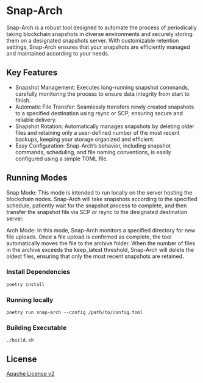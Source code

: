 # Snap-Arch

Snap-Arch is a robust tool designed to automate the process of periodically taking blockchain snapshots in diverse environments and securely storing them on a designated snapshots server. With customizable retention settings, Snap-Arch ensures that your snapshots are efficiently managed and maintained according to your needs.

## Key Features
- Snapshot Management: Executes long-running snapshot commands, carefully monitoring the process to ensure data integrity from start to finish.
- Automatic File Transfer: Seamlessly transfers newly created snapshots to a specified destination using rsync or SCP, ensuring secure and reliable delivery.
- Snapshot Rotation: Automatically manages snapshots by deleting older files and retaining only a user-defined number of the most recent backups, keeping your storage organized and efficient.
- Easy Configuration: Snap-Arch’s behavior, including snapshot commands, scheduling, and file naming conventions, is easily configured using a simple TOML file.


## Running Modes
Snap Mode: This mode is intended to run locally on the server hosting the blockchain nodes. Snap-Arch will take snapshots according to the specified schedule, patiently wait for the snapshot process to complete, and then transfer the snapshot file via SCP or rsync to the designated destination server.

Arch Mode: In this mode, Snap-Arch monitors a specified directory for new file uploads. Once a file upload is confirmed as complete, the tool automatically moves the file to the archive folder. When the number of files in the archive exceeds the keep_latest threshold, Snap-Arch will delete the oldest files, ensuring that only the most recent snapshots are retained.

### Install Dependencies

```shell
poetry install
```

### Running locally

```shell
poetry run snap-arch --config /path/to/config.toml
```

### Building Executable

```shell
./build.sh
```

## License

[Apache License v2](LICENSE)
